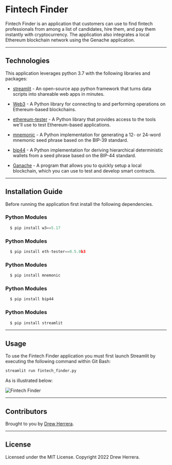 # Fintech Finder
Fintech Finder is an application that customers can use to find fintech professionals from among a list of candidates, hire them, and pay them instantly with cryptocurrency.  The application also integrates a local Ethereum blockchain network using the Genache application. 

---

## Technologies

This application leverages python 3.7 with the following libraries and packages:

* [streamlit](https://streamlit.io) - An open-source app python framework that turns data scripts into shareable web apps in minutes.

* [Web3](https://web3py.readthedocs.io/en/stable/overview.html) - A Python library for connecting to and performing operations on Ethereum-based blockchains.

* [ethereum-tester](https://pypi.org/project/ethereum-tester/0.1.0a4/) - A Python library that provides access to the tools we'll use to test Ethereum-based applications.

* [mnemonic](https://pypi.org/project/mnemonic/) - A Python implementation for generating a 12- or 24-word mnemonic seed phrase based on the BIP-39 standard.

* [bip44](https://pypi.org/project/bip44/) - A Python implementation for deriving hierarchical deterministic wallets from a seed phrase based on the BIP-44 standard.

* [Ganache](https://trufflesuite.com/ganache/) - A program that allows you to quickly setup a local blockchain, which you can use to test and develop smart contracts.

---

## Installation Guide

Before running the application first install the following dependencies.

### Python Modules
```python
  $ pip install w3==5.17
```

### Python Modules
```python
  $ pip install eth-tester==0.5.0b3
```

### Python Modules
```python
  $ pip install mnemonic
```

### Python Modules
```python
  $ pip install bip44
```

### Python Modules
```python
  $ pip install streamlit
```

---

## Usage

To use the Fintech Finder application you must first launch Streamlit by executing the following command within Git Bash:

```python
streamlit run fintech_finder.py
```

As is illustrated below:

![Fintech Finder](Images/fintech_finder.gif)


---

## Contributors

Brought to you by [Drew Herrera](https://www.linkedin.com/in/andrewjherrera).

---

## License

Licensed under the MIT License. Copyright 2022 Drew Herrera.
